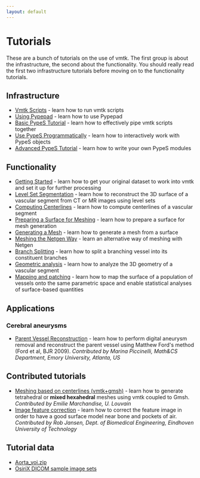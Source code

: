 ```yaml
---
layout: default
---
```


Tutorials
=========

These are a bunch of tutorials on the use of vmtk. The first group is about the infrastructure, the second about the functionality. You should really read the first two infrastructure tutorials before moving on to the functionality tutorials.

## Infrastructure

- [Vmtk Scripts](/Tutorials/ScriptsBasic/) - learn how to run vmtk scripts
- [Using Pypepad](/Tutorials/PypePad/) - learn how to use Pypepad
- [Basic PypeS Tutorial](/Tutorials/PypesBasic) - learn how to effectively pipe vmtk scripts together
- [Use PypeS Programmatically](/Tutorials/PypesProgrammatically/) - learn how to interactively work with PypeS objects
- [Advanced PypeS Tutorial](/Tutorials/PypesAdvanced/) - learn how to write your own PypeS modules

## Functionality

- [Getting Started](/Tutorials/GettingStarted/) - learn how to get your original dataset to work into vmtk and set it up for further processing
- [Level Set Segmentation](/Tutorials/ImageBasedModeling/) - learn how to reconstruct the 3D surface of a vascular segment from CT or MR images using level sets
- [Computing Centerlines](/Tutorials/Centerlines/) - learn how to compute centerlines of a vascular segment
- [Preparing a Surface for Meshing](/Tutorials/SurfaceForMeshing/) - learn how to prepare a surface for mesh generation
- [Generating a Mesh](/Tutorials/MeshGeneration/) - learn how to generate a mesh from a surface
- [Meshing the Netgen Way](/Tutorials/NetgenWay/) - learn an alternative way of meshing with Netgen
- [Branch Splitting](/Tutorials/BranchSplitting/) - learn how to split a branching vessel into its constituent branches
- [Geometric analysis](/Tutorials/GeometricAnalysis/) - learn how to analyze the 3D geometry of a vascular segment
- [Mapping and patching](/Tutorials/MappingAndPatching/) - learn how to map the surface of a population of vessels onto the same parametric space and enable statistical analyses of surface-based quantities

## Applications

### Cerebral aneurysms

- [Parent Vessel Reconstruction](/Tutorials/ParentVesselReconstruction/) - learn how to perform digital aneurysm removal and reconstruct the parent vessel using Matthew Ford's method (Ford et al, BJR 2009). *Contributed by Marina Piccinelli, Math&CS Department, Emory University, Atlanta, US*

## Contributed tutorials

- [Meshing based on centerlines (vmtk+gmsh)](/Tutorials/CenterlinesGmsh/) - learn how to generate tetrahedral or **mixed hexahedral** meshes using vmtk coupled to Gmsh. *Contributed by Emilie Marchandise, U. Louvain*
- [Image feature correction](/Tutorials/ImageFeatureCorrection/) - learn how to correct the feature image in order to have a good surface model near bone and pockets of air. *Contributed by Rob Jansen, Dept. of Biomedical Engineering, Eindhoven University of Technology*

## Tutorial data

- [Aorta_voi.zip](/media/Main/Aorta_voi.zip)
- [OsiriX DICOM sample image sets](http://www.osirix-viewer.com/datasets/)

